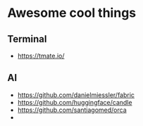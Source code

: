 # Awesome cool things

## Terminal
- https://tmate.io/

## AI
- https://github.com/danielmiessler/fabric
- https://github.com/huggingface/candle
- https://github.com/santiagomed/orca
- 
